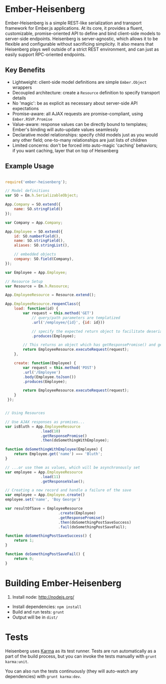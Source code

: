 Ember-Heisenberg
================
Ember-Heisenberg is a simple REST-like serialization and transport framework for
Ember.js applications. At its core, it provides a fluent, customizable,
promise-oriented API to define and bind client-side models to server-side
endpoints. Heisenberg is server-agnostic, which allows it to be flexible and
configurable without sacrificing simplicity. It also means that Heisenberg
plays well outside of a strict REST environment, and can just as easily support
RPC-oriented endpoints.


## Key Benefits

- Lightweight: client-side model definitions are simple `Ember.Object` wrappers
- Decoupled architecture: create a `Resource` definition to specify transport details
- No 'magic': be as explicit as necessary about server-side API expectations
- Promise-aware: all AJAX requests are promise-compliant, using `Ember.RSVP.Promise`
- Value-aware: response values can be directly bound to templates; Ember's binding will auto-update values seamlessly
- Declarative model relationships: specify child models just as you would any other field; one-to-many relationships are just lists of children
- Limited concerns: don't be forced into auto-magic 'caching' behaviors; if you want caching, layer that on top of Heisenberg

## Example Usage

```javascript

require('ember-heisenberg');

// Model definitions
var SO = Em.h.SerializableObject;

App.Company = SO.extend({
	name: SO.stringField()
});

var Company = App.Company;

App.Employee = SO.extend({
	id: SO.numberField(),
	name: SO.stringField(),
	aliases: SO.stringList(),

	// embedded objects
	company: SO.field(Company),
});

var Employee = App.Employee;

// Resource Setup
var Resource = Em.h.Resource;

App.EmployeeResource = Resource.extend();

App.EmployeeResource.reopenClass({
	load: function(id) {
		var request = this.method('GET')
			// query/path parameters are templatized
			.url('/employee/{id}', {id: id}))

			// specify the expected return object to facilitate deserialization
			.produces(Employee);

		// This returns an object which has getResponsePromise() and getResponseValue() functions
		return EmployeeResource.executeRequest(request);
	},

	create: function(Employee) {
		var request = this.method('POST')
		.url('/Employee')
		.body(Employee.toJson())
		.produces(Employee);

		return EmployeeResource.executeRequest(request);
	}
 });


// Using Resources

// Use AJAX responses as promises...
var isBluth = App.EmployeeResource
				.load(10)
				.getResponsePromise()
				.then(doSomethingWithEmployee);

function doSomethingWithEmployee(Employee) {
	return Employee.get('name') === 'Bluth';
}

// ...or use them as values, which will be asynchronously set
var employee = App.EmployeeResource
				.load(11)
				.getResponseValue();

// Creating a new record and handle a failure of the save
var employee = App.Employee.create()
employee.set('name', 'Boy George')

var resultOfSave = EmployeeResource
						.create(Employee)
						.getResponsePromise()
						.then(doSomethingPostSaveSuccess)
						.fail(doSomethingPostSaveFail);

function doSomethingPostSaveSuccess() {
	return 1;
}

function doSomethingPostSaveFail() {
	return 0;
}
```

Building Ember-Heisenberg
=========================

1. Install node: http://nodejs.org/
- Install dependencies: `npm install`
- Build and run tests: `grunt`
- Output will be in `dist/`

Tests
=====

Heisenberg uses [Karma](http://karma-runner.github.io) as its test runner. Tests are run automatically
as a part of the build process, but you can invoke the tests manually with `grunt karma:unit`.

You can also run the tests continuously (they will auto-watch any dependencies) with `grunt karma:dev`.
